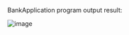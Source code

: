 BankApplication program output result:

![image](https://github.com/tanya0131/PTC_assignments/assets/127948125/166fd2f3-0b14-438d-a124-fc6a25df5368)



